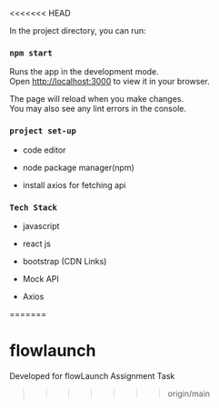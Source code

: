 <<<<<<< HEAD

In the project directory, you can run:

### `npm start`

Runs the app in the development mode.\
Open [http://localhost:3000](http://localhost:3000) to view it in your browser.

The page will reload when you make changes.\
You may also see any lint errors in the console.

### `project set-up`

- code editor

- node package manager(npm)

- install axios for fetching api

### `Tech Stack`

- javascript

- react js

- bootstrap (CDN Links)

- Mock API

- Axios

=======
# flowlaunch
Developed for flowLaunch Assignment Task
>>>>>>> origin/main
